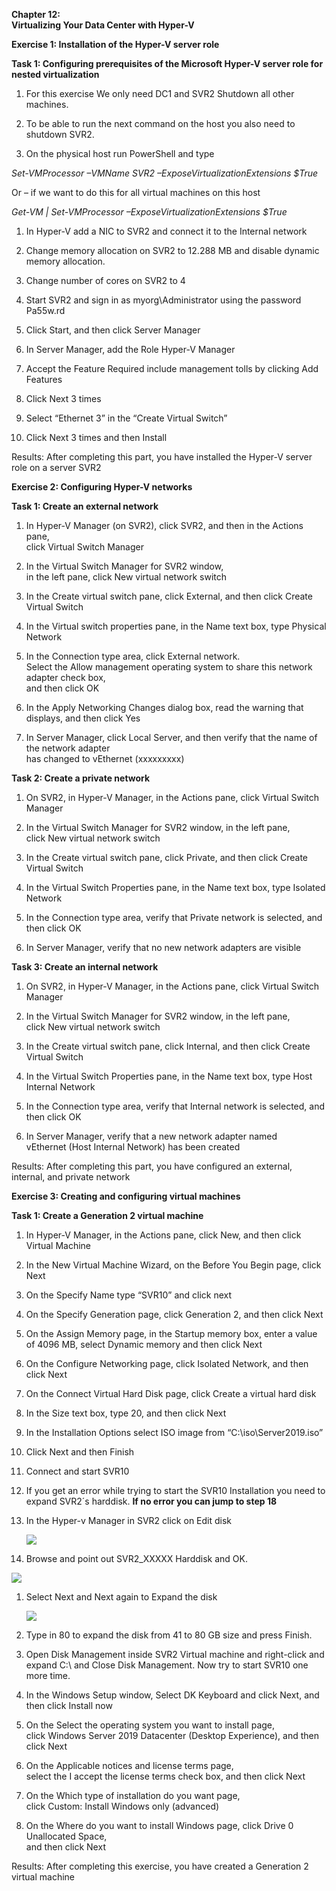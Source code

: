 **Chapter 12:**  
**Virtualizing Your Data Center with Hyper-V**

**Exercise 1: Installation of the Hyper-V server role**

**Task 1: Configuring prerequisites of the Microsoft Hyper-V server role for
nested virtualization**

1.  For this exercise We only need DC1 and SVR2 Shutdown all other machines.

2.  To be able to run the next command on the host you also need to shutdown
    SVR2.

3.  On the physical host run PowerShell and type

*Set-VMProcessor –VMName SVR2 –ExposeVirtualizationExtensions \$True*

Or – if we want to do this for all virtual machines on this host

*Get-VM \| Set-VMProcessor –ExposeVirtualizationExtensions \$True*

1.  In Hyper-V add a NIC to SVR2 and connect it to the Internal network

2.  Change memory allocation on SVR2 to 12.288 MB and disable dynamic memory
    allocation.

3.  Change number of cores on SVR2 to 4

4.  Start SVR2 and sign in as myorg\\Administrator using the password Pa55w.rd

5.  Click Start, and then click Server Manager

6.  In Server Manager, add the Role Hyper-V Manager

7.  Accept the Feature Required include management tolls by clicking Add
    Features

8.  Click Next 3 times

9.  Select “Ethernet 3” in the “Create Virtual Switch”

10. Click Next 3 times and then Install

Results: After completing this part, you have installed the Hyper-V server role
on a server SVR2

**Exercise 2: Configuring Hyper-V networks**

**Task 1: Create an external network**

1.  In Hyper-V Manager (on SVR2), click SVR2, and then in the Actions pane,  
    click Virtual Switch Manager

2.  In the Virtual Switch Manager for SVR2 window,  
    in the left pane, click New virtual network switch

3.  In the Create virtual switch pane, click External, and then click Create
    Virtual Switch

4.  In the Virtual switch properties pane, in the Name text box, type Physical
    Network

5.  In the Connection type area, click External network.  
    Select the Allow management operating system to share this network adapter
    check box,  
    and then click OK

6.  In the Apply Networking Changes dialog box, read the warning that displays,
    and then click Yes

7.  In Server Manager, click Local Server, and then verify that the name of the
    network adapter  
    has changed to vEthernet (xxxxxxxxx)

**Task 2: Create a private network**

1.  On SVR2, in Hyper-V Manager, in the Actions pane, click Virtual Switch
    Manager

2.  In the Virtual Switch Manager for SVR2 window, in the left pane,  
    click New virtual network switch

3.  In the Create virtual switch pane, click Private, and then click Create
    Virtual Switch

4.  In the Virtual Switch Properties pane, in the Name text box, type Isolated
    Network

5.  In the Connection type area, verify that Private network is selected, and
    then click OK

6.  In Server Manager, verify that no new network adapters are visible

**Task 3: Create an internal network**

1.  On SVR2, in Hyper-V Manager, in the Actions pane, click Virtual Switch
    Manager

2.  In the Virtual Switch Manager for SVR2 window, in the left pane,  
    click New virtual network switch

3.  In the Create virtual switch pane, click Internal, and then click Create
    Virtual Switch

4.  In the Virtual Switch Properties pane, in the Name text box, type Host
    Internal Network

5.  In the Connection type area, verify that Internal network is selected, and
    then click OK

6.  In Server Manager, verify that a new network adapter named  
    vEthernet (Host Internal Network) has been created

Results: After completing this part, you have configured an external, internal,
and private network

**Exercise 3: Creating and configuring virtual machines**

**Task 1: Create a Generation 2 virtual machine**

1.  In Hyper-V Manager, in the Actions pane, click New, and then click Virtual
    Machine

2.  In the New Virtual Machine Wizard, on the Before You Begin page, click Next

3.  On the Specify Name type “SVR10” and click next

4.  On the Specify Generation page, click Generation 2, and then click Next

5.  On the Assign Memory page, in the Startup memory box, enter a value of 4096
    MB, select Dynamic memory and then click Next

6.  On the Configure Networking page, click Isolated Network, and then click
    Next

7.  On the Connect Virtual Hard Disk page, click Create a virtual hard disk

8.  In the Size text box, type 20, and then click Next

9.  In the Installation Options select ISO image from “C:\\iso\\Server2019.iso”

10. Click Next and then Finish

11. Connect and start SVR10

12. If you get an error while trying to start the SVR10 Installation you need to
    expand SVR2´s harddisk. **If no error you can jump to step 18**

13. In the Hyper-v Manager in SVR2 click on Edit disk

    ![](media/da85ba7a08d2c10269b506540037e75d.png)

14. Browse and point out SVR2_XXXXX Harddisk and OK.

![](media/6d7742529d3a24ae8302d5ec92687443.png)

1.  Select Next and Next again to Expand the disk

    ![](media/705d37d747fa1f484a7643b93c4bb566.png)

2.  Type in 80 to expand the disk from 41 to 80 GB size and press Finish.

3.  Open Disk Management inside SVR2 Virtual machine and right-click and expand
    C:\\ and Close Disk Management. Now try to start SVR10 one more time.

4.  In the Windows Setup window, Select DK Keyboard and click Next, and then
    click Install now

5.  On the Select the operating system you want to install page,  
    click Windows Server 2019 Datacenter (Desktop Experience), and then click
    Next

6.  On the Applicable notices and license terms page,  
    select the I accept the license terms check box, and then click Next

7.  On the Which type of installation do you want page,  
    click Custom: Install Windows only (advanced)

8.  On the Where do you want to install Windows page, click Drive 0 Unallocated
    Space,  
    and then click Next

Results: After completing this exercise, you have created a Generation 2 virtual
machine
